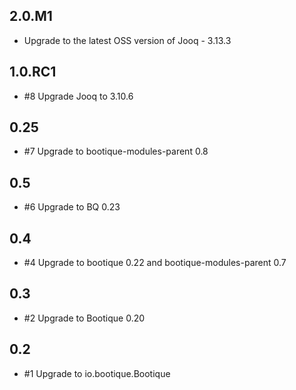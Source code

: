 ## 2.0.M1

* Upgrade to the latest OSS version of Jooq - 3.13.3

## 1.0.RC1

* #8 Upgrade Jooq to 3.10.6

## 0.25

* #7 Upgrade to bootique-modules-parent 0.8

## 0.5

* #6 Upgrade to BQ 0.23  

## 0.4

* #4 Upgrade to bootique 0.22 and bootique-modules-parent 0.7

## 0.3

* #2 Upgrade to Bootique 0.20 

## 0.2

* #1 Upgrade to io.bootique.Bootique 

